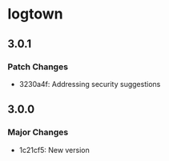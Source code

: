 # logtown

## 3.0.1

### Patch Changes

- 3230a4f: Addressing security suggestions

## 3.0.0

### Major Changes

- 1c21cf5: New version
